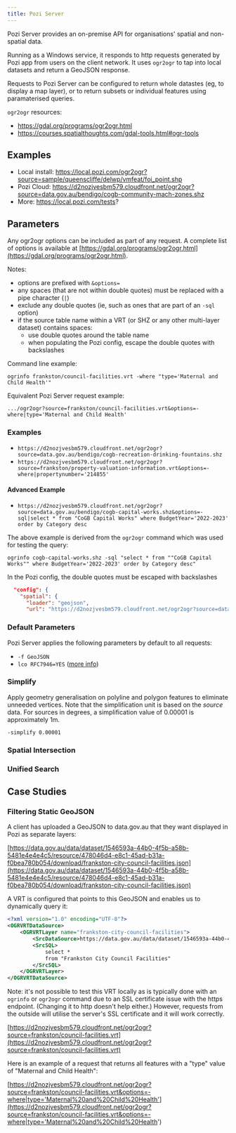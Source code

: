 ```yaml
---
title: Pozi Server
---
```


Pozi Server provides an on-premise API for organisations' spatial and non-spatial data.

Running as a Windows service, it responds to http requests generated by Pozi app from users on the client network. It uses `ogr2ogr` to tap into local datasets and return a GeoJSON response.

Requests to Pozi Server can be configured to return whole datastes (eg, to display a map layer), or to return subsets or individual features using paramaterised queries.

`ogr2ogr` resources:

* https://gdal.org/programs/ogr2ogr.html
* https://courses.spatialthoughts.com/gdal-tools.html#ogr-tools

## Examples

* Local install: https://local.pozi.com/ogr2ogr?source=sample/queenscliffe/delwp/vmfeat/foi_point.shp
* Pozi Cloud: https://d2nozjvesbm579.cloudfront.net/ogr2ogr?source=data.gov.au/bendigo/cogb-community-mach-zones.shz
* More: https://local.pozi.com/tests?

## Parameters

Any ogr2ogr options can be included as part of any request. A complete list of options is available at [https://gdal.org/programs/ogr2ogr.html](https://gdal.org/programs/ogr2ogr.html).

Notes:

* options are prefixed with `&options=`
* any spaces (that are not within double quotes) must be replaced with a pipe character (`|`)
* exclude any double quotes (ie, such as ones that are part of an `-sql` option)
* if the source table name within a VRT (or SHZ or any other multi-layer dataset) contains spaces:
  * use double quotes around the table name
  * when populating the Pozi config, escape the double quotes with backslashes

Command line example:

```
ogrinfo frankston/council-facilities.vrt -where "type='Maternal and Child Health'"
```

Equivalent Pozi Server request example:

```
.../ogr2ogr?source=frankston/council-facilities.vrt&options=-where|type='Maternal and Child Health'
```

### Examples

* `https://d2nozjvesbm579.cloudfront.net/ogr2ogr?source=data.gov.au/bendigo/cogb-recreation-drinking-fountains.shz`
* `https://d2nozjvesbm579.cloudfront.net/ogr2ogr?source=frankston/property-valuation-information.vrt&options=-where|propertynumber='214855'`

#### Advanced Example

* `https://d2nozjvesbm579.cloudfront.net/ogr2ogr?source=data.gov.au/bendigo/cogb-capital-works.shz&options=-sql|select * from "CoGB Capital Works" where BudgetYear='2022-2023' order by Category desc`

The above example is derived from the `ogr2ogr` command which was used for testing the query:

```
ogrinfo cogb-capital-works.shz -sql "select * from ""CoGB Capital Works"" where BudgetYear='2022-2023' order by Category desc"
```

In the Pozi config, the double quotes must be escaped with backslashes

```json
  "config": {
    "spatial": {
      "loader": "geojson",
      "url": "https://d2nozjvesbm579.cloudfront.net/ogr2ogr?source=data.gov.au/bendigo/cogb-capital-works.shz&options=-sql|select * from \"CoGB Capital Works\" where BudgetYear='2022-2023' order by Category desc"
```

### Default Parameters

Pozi Server applies the following parameters by default to all requests:

* `-f GeoJSON`
* `lco RFC7946=YES` ([more info](https://gdal.org/drivers/vector/geojson.html#rfc-7946-write-support))

### Simplify

Apply geometry generalisation on polyline and polygon features to eliminate unneeded vertices. Note that the simplification unit is based on the *source* data. For sources in degrees, a simplification value of 0.00001 is approximately 1m.

`-simplify 0.00001`

### Spatial Intersection

### Unified Search

## Case Studies

### Filtering Static GeoJSON

A client has uploaded a GeoJSON to data.gov.au that they want displayed in Pozi as separate layers:

[https://data.gov.au/data/dataset/1546593a-44b0-4f5b-a58b-5481e4e4e4c5/resource/478046d4-e8c1-45ad-b31a-f0bea780b054/download/frankston-city-council-facilities.json](https://data.gov.au/data/dataset/1546593a-44b0-4f5b-a58b-5481e4e4e4c5/resource/478046d4-e8c1-45ad-b31a-f0bea780b054/download/frankston-city-council-facilities.json)

A VRT is configured that points to this GeoJSON and enables us to dynamically query it:

```xml Pozi\userdata\ec 21354118232\frankston\council-facilities.vrt
<?xml version="1.0" encoding="UTF-8"?>
<OGRVRTDataSource>
    <OGRVRTLayer name="frankston-city-council-facilities">
        <SrcDataSource>https://data.gov.au/data/dataset/1546593a-44b0-4f5b-a58b-5481e4e4e4c5/resource/478046d4-e8c1-45ad-b31a-f0bea780b054/download/frankston-city-council-facilities.json</SrcDataSource>
        <SrcSQL>
            select *
            from "Frankston City Council Facilities"
        </SrcSQL>
    </OGRVRTLayer>
</OGRVRTDataSource>
```

Note: it's not possible to test this VRT locally as is typically done with an `ogrinfo` or `ogr2ogr` command due to an SSL certificate issue with the https endpoint. (Changing it to http doesn't help either.) However, requests from the outside will utilise the server's SSL certificate and it will work correctly.

[https://d2nozjvesbm579.cloudfront.net/ogr2ogr?source=frankston/council-facilities.vrt](https://d2nozjvesbm579.cloudfront.net/ogr2ogr?source=frankston/council-facilities.vrt)

Here is an example of a request that returns all features with a "type" value of "Maternal and Child Health":

[https://d2nozjvesbm579.cloudfront.net/ogr2ogr?source=frankston/council-facilities.vrt&options=-where|type='Maternal%20and%20Child%20Health'](https://d2nozjvesbm579.cloudfront.net/ogr2ogr?source=frankston/council-facilities.vrt&options=-where|type='Maternal%20and%20Child%20Health')
